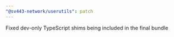 ```yaml
---
"@sv443-network/userutils": patch
---
```


Fixed dev-only TypeScript shims being included in the final bundle
